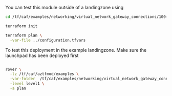 You can test this module outside of a landingzone using

```bash
cd /tf/caf/examples/networking/virtual_network_gateway_connections/100-expressroute-gateway-connection/standalone

terraform init

terraform plan \
  -var-file ../configuration.tfvars


```

To test this deployment in the example landingzone. Make sure the launchpad has been deployed first

```bash

rover \
  -lz /tf/caf/aztfmod/examples \
  -var-folder  /tf/caf/examples/networking/virtual_network_gateway_connections/100-expressroute-gateway-connection/ \
  -level level1 \
  -a plan

```